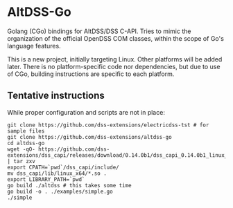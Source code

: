 # AltDSS-Go

Golang (CGo) bindings for AltDSS/DSS C-API. Tries to mimic the organization of the official OpenDSS COM classes, within the scope of Go's language features.

This is a new project, initially targeting Linux. Other platforms will be added later. There is no platform-specific code nor dependencies, but due to use of CGo, building instructions are specific to each platform.

## Tentative instructions

While proper configuration and scripts are not in place:

```
git clone https://github.com/dss-extensions/electricdss-tst # for sample files
git clone https://github.com/dss-extensions/altdss-go
cd altdss-go
wget -qO- https://github.com/dss-extensions/dss_capi/releases/download/0.14.0b1/dss_capi_0.14.0b1_linux_x64.tar.gz | tar zxv
export CPATH=`pwd`/dss_capi/include/
mv dss_capi/lib/linux_x64/*.so .
export LIBRARY_PATH=`pwd`
go build ./altdss # this takes some time
go build -o . ./examples/simple.go
./simple
```

